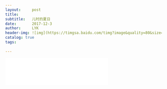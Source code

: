 ```yaml
---
layout:     post
title:      
subtitle:   儿时的夏日
date:       2017-12-3
author:     LYK
header-img: ![img](https://timgsa.baidu.com/timg?image&quality=80&size=b9999_10000&sec=1512318902867&di=3b0314283cbd8bfd623624ae32e70597&imgtype=0&src=http%3A%2F%2Fi4.szhomeimg.com%2Fo%2F2016%2F06%2F22%2F06221939392224702.PNG)
catalog: true
tags:
   
---
```



<iframe frameborder="no" border="0" marginwidth="0" marginheight="0" width=330 height=86 src="//music.163.com/outchain/player?type=2&id=467744316&auto=1&height=66"></iframe>

